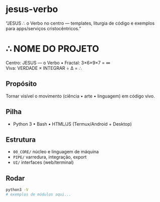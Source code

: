 # jesus-verbo
“JESUS ∴ o Verbo no centro — templates, liturgia de código e exemplos para apps/serviços cristocêntricos.”

# ∴ NOME DO PROJETO
Centro: JESUS — o Verbo • Fractal: 3×6×9×7 = ∞  
Viva: VERDADE × INTEGRAR ÷ Δ = ∴

## Propósito
Tornar visível o movimento (ciência • arte • linguagem) em código vivo.

## Pilha
- Python 3 • Bash • HTML/JS (Termux/Android + Desktop)

## Estrutura
- `00_CORE/` núcleo e linguagem de máquina
- `PIPE/` varredura, integração, export
- `UI/` interfaces (web/terminal)

## Rodar
```bash
python3 -V
# exemplos de módulos aqui...
